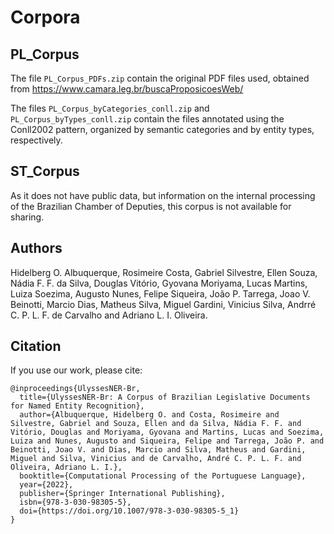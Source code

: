 # Corpora
## PL_Corpus
The file ```PL_Corpus_PDFs.zip``` contain the original PDF files used, obtained from https://www.camara.leg.br/buscaProposicoesWeb/

The files ```PL_Corpus_byCategories_conll.zip``` and ```PL_Corpus_byTypes_conll.zip``` contain the files annotated using the Conll2002 pattern, organized by semantic categories and by entity types, respectively.

## ST_Corpus
As it does not have public data, but information on the internal processing of the Brazilian Chamber of Deputies, this corpus is not available for sharing.

## Authors
Hidelberg O. Albuquerque, Rosimeire Costa, Gabriel Silvestre, Ellen Souza, Nádia F. F. da Silva, Douglas Vitório, Gyovana Moriyama, Lucas Martins, Luiza Soezima, Augusto Nunes, Felipe Siqueira, João P. Tarrega, Joao V. Beinotti, Marcio Dias, Matheus Silva, Miguel Gardini, Vinicius Silva, Andrré C. P. L. F. de Carvalho and Adriano L. I. Oliveira.

## Citation
If you use our work, please cite:
```
@inproceedings{UlyssesNER-Br,
  title={UlyssesNER-Br: A Corpus of Brazilian Legislative Documents for Named Entity Recognition}, 
  author={Albuquerque, Hidelberg O. and Costa, Rosimeire and Silvestre, Gabriel and Souza, Ellen and da Silva, Nádia F. F. and Vitório, Douglas and Moriyama, Gyovana and Martins, Lucas and Soezima, Luiza and Nunes, Augusto and Siqueira, Felipe and Tarrega, João P. and Beinotti, Joao V. and Dias, Marcio and Silva, Matheus and Gardini, Miguel and Silva, Vinicius and de Carvalho, André C. P. L. F. and Oliveira, Adriano L. I.},
  booktitle={Computational Processing of the Portuguese Language},
  year={2022},
  publisher={Springer International Publishing},
  isbn={978-3-030-98305-5},
  doi={https://doi.org/10.1007/978-3-030-98305-5_1}
}
```
